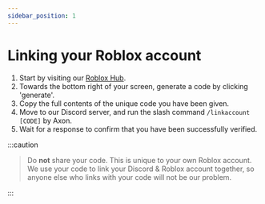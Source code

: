 ```yaml
---
sidebar_position: 1
---
```


# Linking your Roblox account
1. Start by visiting our [Roblox Hub](https://www.roblox.com/games/13188104119).
2. Towards the bottom right of your screen, generate a code by clicking 'generate'.
3. Copy the full contents of the unique code you have been given.
4. Move to our Discord server, and run the slash command `/linkaccount [CODE]` by Axon.
5. Wait for a response to confirm that you have been successfully verified.

:::caution

> Do **not** share your code. This is unique to your own Roblox account. We use your code to link your Discord & Roblox account together, so anyone else who links with your code will not be our problem.

:::
